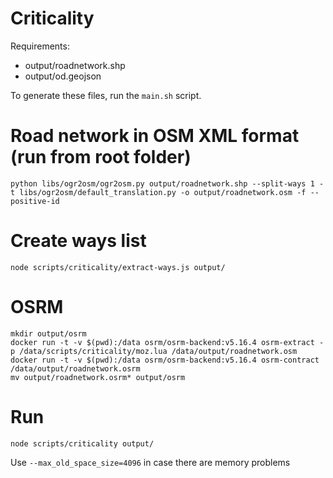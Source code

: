 # Criticality

Requirements:
- output/roadnetwork.shp
- output/od.geojson

To generate these files, run the `main.sh` script.

# Road network in OSM XML format (run from root folder)
```
python libs/ogr2osm/ogr2osm.py output/roadnetwork.shp --split-ways 1 -t libs/ogr2osm/default_translation.py -o output/roadnetwork.osm -f --positive-id
```

# Create ways list
```
node scripts/criticality/extract-ways.js output/
```

# OSRM
```
mkdir output/osrm
docker run -t -v $(pwd):/data osrm/osrm-backend:v5.16.4 osrm-extract -p /data/scripts/criticality/moz.lua /data/output/roadnetwork.osm
docker run -t -v $(pwd):/data osrm/osrm-backend:v5.16.4 osrm-contract /data/output/roadnetwork.osrm
mv output/roadnetwork.osrm* output/osrm
```

# Run
```
node scripts/criticality output/
```

Use `--max_old_space_size=4096` in case there are memory problems